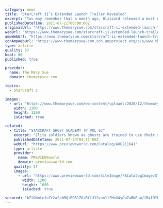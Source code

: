 ```yaml
---
category: news
title: "StarCraft II’s Extended Launch Trailer Revealed"
excerpt: "You may remember that a month ago, Blizzard released a most excellent trailer for StarCraft II to coincide with the NBA finals (of all things): Now, just days before StarCraft II‘s world debut ..."
publishedDateTime: 2021-07-21T00:00:00Z
originalUrl: "https://www.themarysue.com/starcraft-ii-extended-launch-trailer/"
webUrl: "https://www.themarysue.com/starcraft-ii-extended-launch-trailer/"
ampWebUrl: "https://www.themarysue.com/starcraft-ii-extended-launch-trailer/amp/"
cdnAmpWebUrl: "https://www-themarysue-com.cdn.ampproject.org/c/s/www.themarysue.com/starcraft-ii-extended-launch-trailer/amp/"
type: article
quality: 57
heat: 80
published: true

provider:
  name: The Mary Sue
  domain: themarysue.com

topics:
  - StarCraft 2

images:
  - url: "https://www.themarysue.com/wp-content/uploads/2020/12/themarysue-defult-social.jpg"
    width: 1200
    height: 1200
    isCached: true

related:
  - title: "STARCRAFT GHOST ACADEMY TP VOL 03"
    excerpt: "Elite soldiers known as ghosts are trained to use their special psychic powers for military operations, and one Ghost Academy cadet, Nova, must handle both her teammates and her own demons."
    publishedDateTime: 2021-07-24T04:47:00Z
    webUrl: "https://www.previewsworld.com/Catalog/AUG211641"
    type: article
    provider:
      name: PREVIEWSworld
      domain: previewsworld.com
    quality: 37
    images:
      - url: "https://www.previewsworld.com/SiteImage/FBCatalogImage/STL200409.jpg"
        width: 1200
        height: 1800
        isCached: true

secured: "bZlGNmtefuZ+2a2ebMQiEO51ZGtBYfJ12vnm1lFMoU4yObZaRbEu4/lMxIDYhfcayXUgOP0kfWhIeZ/QRQyreTvLs5BhmtRYRz9u/cjghyCFJb5v2/72qHQRcUD3SuFUFrunrGGbU0rXKdVnDYI84Whzd1ZYWBBGpOyJzz0mIfudt1/fnbR7eB5nnCkRYE+eepxi1s1koeaEx2quIBtjduAD7WqwRhADY+hwe16fgtIlTFEoPwJ9R0LnqW6PsqJOYk0aCvJ9da/b+vKK0RINwrx40uDzHV4I8yRpgqJyD8axfUQdTGs9yfV4YBpYNGehw3OsVI2TSHibvBZwNQDDG2ETb3cSlT+3pM4533aszE4=;KJWssNyW+U/0b3xSeRmpIw=="
---
```



